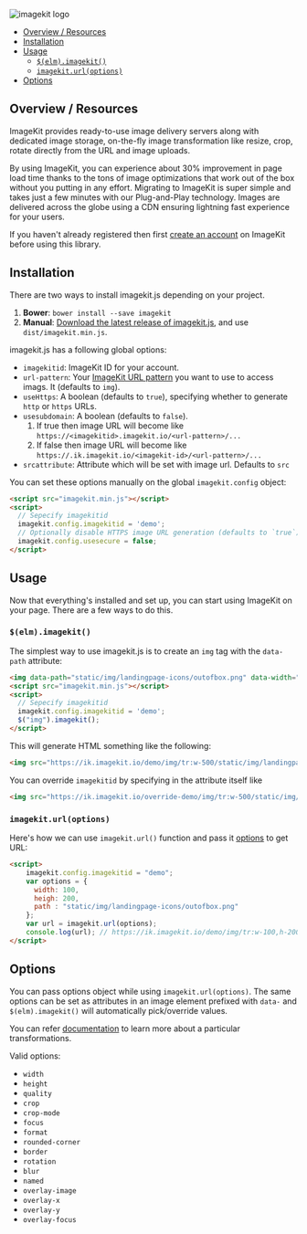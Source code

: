 ![imagekit logo](https://imagekit.io/static/img/logo-dark.png)

* [Overview / Resources](#overview-and-resources)
* [Installation](#installation)
* [Usage](#usage)
  * [`$(elm).imagekit()`](#using-jquery)
  * [`imagekit.url(options)`](#using-url)
* [Options](#options)


<a name="overview-and-resources"></a>
## Overview / Resources

ImageKit provides ready-to-use image delivery servers along with dedicated image storage, on-the-fly image transformation like resize, crop, rotate directly from the URL and image uploads.

By using ImageKit, you can experience about 30% improvement in page load time thanks to the tons of image optimizations that work out of the box without you putting in any effort. Migrating to ImageKit is super simple and takes just a few minutes with our Plug-and-Play technology. Images are delivered across the globe using a CDN ensuring lightning fast experience for your users.

If you haven't already registered then first [create an account](https://imagekit.io/registration) on ImageKit before using this library.

<a name="installation"></a>
## Installation

There are two ways to install imagekit.js depending on your project.

1. **Bower**: `bower install --save imagekit`
2. **Manual**: [Download the latest release of imagekit.js](https://github.com/imagekit-developer/imagekit.js/releases/latest), and use `dist/imagekit.min.js`.

imagekit.js has a following global options:

* `imagekitid`: ImageKit ID for your account.
* `url-pattern`: Your [ImageKit URL pattern](https://docs.imagekit.io/#url-patterns) you want to use to access imags. It (defaults to `img`).
* `useHttps`: A boolean (defaults to `true`), specifying whether to generate `http` or `https` URLs.
* `usesubdomain`: A boolean (defaults to `false`).
  1. If true then image URL will become like `https://<imagekitid>.imagekit.io/<url-pattern>/...`
  2. If false then image URL will become like `https://.ik.imagekit.io/<imagekit-id>/<url-pattern>/...`
* `srcattribute`: Attribute which will be set with image url. Defaults to `src`

You can set these options manually on the global `imagekit.config` object:

``` html
<script src="imagekit.min.js"></script>
<script>
  // Sepecify imagekitid
  imagekit.config.imagekitid = 'demo';
  // Optionally disable HTTPS image URL generation (defaults to `true`).
  imagekit.config.usesecure = false;
</script>
```


<a name="usage"></a>
## Usage

Now that everything's installed and set up, you can start using ImageKit on your page. There are a few ways to do this.

<a name="using-jquery"></a>
### `$(elm).imagekit()`

The simplest way to use imagekit.js is to create an `img` tag with the `data-path` attribute:

``` html
<img data-path="static/img/landingpage-icons/outofbox.png" data-width="500">
<script src="imagekit.min.js"></script>
<script>
  // Sepecify imagekitid
  imagekit.config.imagekitid = 'demo';
  $("img").imagekit();
</script>
```

This will generate HTML something like the following:

``` html
<img src="https://ik.imagekit.io/demo/img/tr:w-500/static/img/landingpage-icons/outofbox.png">
```

You can override `imagekitid` by specifying in the attribute itself like

``` html
<img src="https://ik.imagekit.io/override-demo/img/tr:w-500/static/img/landingpage-icons/outofbox.png">
```


<a name="using-url"></a>
### `imagekit.url(options)`

Here's how we can use `imagekit.url()` function and pass it [options](#options) to get URL:

``` html
<script>
    imagekit.config.imagekitid = "demo";
    var options = {
      width: 100,
      heigh: 200,
      path : "static/img/landingpage-icons/outofbox.png"
    };
    var url = imagekit.url(options);
    console.log(url); // https://ik.imagekit.io/demo/img/tr:w-100,h-200/static/img/landingpage-icons/outofbox.png
</script>
```
<a name="options"></a>
## Options

You can pass options object while using `imagekit.url(options)`. The same options can be set as attributes in an image element prefixed with `data-` and `$(elm).imagekit()` will automatically pick/override values.

You can refer [documentation](https://docs.imagekit.io/#transformations) to learn more about a particular transformations.

Valid options:

* `width`
* `height`
* `quality`
* `crop`
* `crop-mode`
* `focus`
* `format`
* `rounded-corner`
* `border`
* `rotation`
* `blur`
* `named`
* `overlay-image`
* `overlay-x`
* `overlay-y`
* `overlay-focus`
